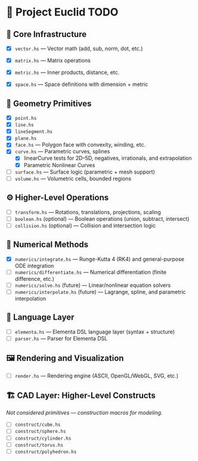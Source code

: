 # 🧱 Project Euclid TODO

## 🔧 Core Infrastructure

- [x] `vector.hs` — Vector math (add, sub, norm, dot, etc.)
- [x] `matrix.hs` — Matrix operations
- [x] `metric.hs` — Inner products, distance, etc.
- [x] `space.hs` — Space definitions with dimension + metric


## 📐 Geometry Primitives

- [x] `point.hs`
- [x] `line.hs`
- [x] `lineSegment.hs`
- [x] `plane.hs`
- [x] `face.hs` — Polygon face with convexity, winding, etc.
- [x] `curve.hs` — Parametric curves, splines
    - [x] linearCurve tests for 2D–5D, negatives, irrationals, and extrapolation
    - [x] Parametric Nonlinear Curves
- [ ] `surface.hs` — Surface logic (parametric + mesh support)
- [ ] `volume.hs` — Volumetric cells, bounded regions

## ⚙️ Higher-Level Operations

- [ ] `transform.hs` — Rotations, translations, projections, scaling
- [ ] `boolean.hs` (optional) — Boolean operations (union, subtract, intersect)
- [ ] `collision.hs` (optional) — Collision and intersection logic

## 🔢 Numerical Methods

- [x] `numerics/integrate.hs` — Runge-Kutta 4 (RK4) and general-purpose ODE integration
- [ ] `numerics/differentiate.hs` — Numerical differentiation (finite difference, etc.)
- [ ] `numerics/solve.hs` (future) — Linear/nonlinear equation solvers
- [ ] `numerics/interpolate.hs` (future) — Lagrange, spline, and parametric interpolation

## 🧩 Language Layer

- [ ] `elementa.hs` — Elementa DSL language layer (syntax + structure)
- [ ] `parser.hs` — Parser for Elementa DSL

## 🖼️ Rendering and Visualization

- [ ] `render.hs` — Rendering engine (ASCII, OpenGL/WebGL, SVG, etc.)

## 🏗️ CAD Layer: Higher-Level Constructs

_Not considered primitives — construction macros for modeling._

- [ ] `construct/cube.hs`
- [ ] `construct/sphere.hs`
- [ ] `construct/cylinder.hs`
- [ ] `construct/torus.hs`
- [ ] `construct/polyhedron.hs`
